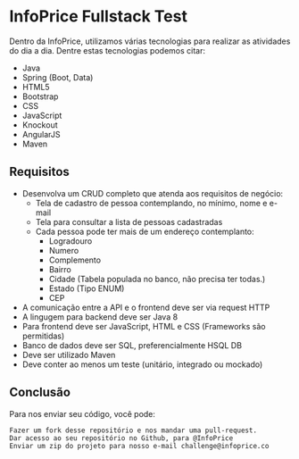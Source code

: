 # InfoPrice Fullstack Test

Dentro da InfoPrice, utilizamos várias tecnologias para realizar as atividades do dia a dia. Dentre estas tecnologias
podemos citar:

- Java
- Spring (Boot, Data)
- HTML5
- Bootstrap
- CSS
- JavaScript
- Knockout
- AngularJS
- Maven

## Requisitos
- Desenvolva um CRUD completo que atenda aos requisitos de negócio:
  - Tela de cadastro de pessoa contemplando, no mínimo, nome e e-mail
  - Tela para consultar a lista de pessoas cadastradas
  - Cada pessoa pode ter mais de um endereço contemplanto:
    - Logradouro
    - Numero
    - Complemento
    - Bairro
    - Cidade (Tabela populada no banco, não precisa ter todas.)
     - Estado (Tipo ENUM)
    - CEP
- A comunicação entre a API e o frontend deve ser via request HTTP
- A lingugem para backend deve ser Java 8
- Para frontend deve ser JavaScript, HTML e CSS (Frameworks são permitidas)
- Banco de dados deve ser SQL, preferencialmente HSQL DB
- Deve ser utilizado Maven
- Deve conter ao menos um teste (unitário, integrado ou mockado)

## Conclusão
Para nos enviar seu código, você pode:

    Fazer um fork desse repositório e nos mandar uma pull-request.
    Dar acesso ao seu repositório no Github, para @InfoPrice
    Enviar um zip do projeto para nosso e-mail challenge@infoprice.co